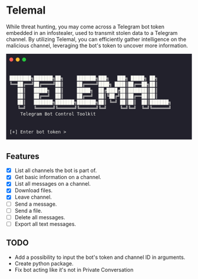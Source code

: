 # Telemal

While threat hunting, you may come across a Telegram bot token embedded in an infostealer, used to transmit stolen data to a Telegram channel. By utilizing Telemal, you can efficiently gather intelligence on the malicious channel, leveraging the bot's token to uncover more information.

![](./images/image.png)

## Features

- [x] List all channels the bot is part of. 
- [x] Get basic information on a channel.
- [x] List all messages on a channel.
- [x] Download files.
- [x] Leave channel.
- [ ] Send a message.
- [ ] Send a file.
- [ ] Delete all messages.
- [ ] Export all text messages.

## TODO

- Add a possibility to input the bot's token and channel ID in arguments.
- Create python package.
- Fix bot acting like it's not in Private Conversation